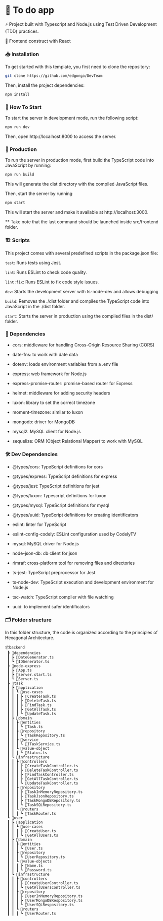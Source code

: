 # 🦋 To do app

⚡ Project built with Typescript and Node.js using Test Driven Development (TDD) practices.

🚀 Frontend construct with React

### 📥 Installation

To get started with this template, you first need to clone the repository:

```bash
git clone https://github.com/edgonga/DevTeam
```

Then, install the project dependencies:

```bash
npm install
```

### 🏁 How To Start

To start the server in development mode, run the following script:
```bash
npm run dev
```
Then, open http://localhost:8000 to access the server.


### 🚀 Production

To run the server in production mode, first build the TypeScript code into JavaScript by running:

```bash
npm run build
```

This will generate the dist directory with the compiled JavaScript files.

Then, start the server by running:

```bash
npm start
```

This will start the server and make it available at http://localhost:3000.

** Take note that the last command should be launched inside src/frontend folder.


### 🏗️ Scripts
This project comes with several predefined scripts in the package.json file:

```test```: Runs tests using Jest.

```lint```: Runs ESLint to check code quality.

```lint:fix```: Runs ESLint to fix code style issues.

```dev```: Starts the development server with ts-node-dev and allows debugging

```build```: Removes the ./dist folder and compiles the TypeScript code into JavaScript in the ./dist folder.

```start```: Starts the server in production using the compiled files in the dist/ folder.

### 📝 Dependencies

- cors: middleware for handling Cross-Origin Resource Sharing (CORS)

- date-fns: to work with date data

- dotenv: loads environment variables from a .env file

- express: web framework for Node.js

- express-promise-router: promise-based router for Express

- helmet: middleware for adding security headers

- luxon: library to set the correct timezone

- moment-timezone: similar to luxon

- mongodb: driver for MongoDB

- mysql2: MySQL client for Node.js

- sequelize: ORM (Object Relational Mapper) to work with MySQL

### 🛠️ Dev Dependencies

- @types/cors: TypeScript definitions for cors

- @types/express: TypeScript definitions for express

- @types/jest: TypeScript definitions for jest

- @types/luxon: Typescript definitions for luxon

- @types/mysql: TypeScript definitions for mysql

- @types/uuid: TypeScript definitions for creating identificators

- eslint: linter for TypeScript

- eslint-config-codely: ESLint configuration used by CodelyTV

- mysql: MySQL driver for Node.js

- node-json-db: db client for json

- rimraf: cross-platform tool for removing files and directories

- ts-jest: TypeScript preprocessor for Jest

- ts-node-dev: TypeScript execution and development environment for Node.js

- tsc-watch: TypeScript compiler with file watching

- uuid: to implement safer identificators

### 🗂️ Folder structure

In this folder structure, the code is organized according to the principles of Hexagonal Architecture. 

```
📦backend
 ┣ 📂dependencies
 ┃ ┣ 📜DateGenerator.ts
 ┃ ┗ 📜IDGenerator.ts
 ┣ 📂node-express
 ┃ ┣ 📜App.ts
 ┃ ┣ 📜server.start.ts
 ┃ ┗ 📜Server.ts
 ┣ 📂task
 ┃ ┣ 📂application
 ┃ ┃ ┗ 📂use-cases
 ┃ ┃ ┃ ┣ 📜CreateTask.ts
 ┃ ┃ ┃ ┣ 📜DeleteTask.ts
 ┃ ┃ ┃ ┣ 📜FindTask.ts
 ┃ ┃ ┃ ┣ 📜GetAllTask.ts
 ┃ ┃ ┃ ┗ 📜UpdateTask.ts
 ┃ ┣ 📂domain
 ┃ ┃ ┣ 📂entities
 ┃ ┃ ┃ ┗ 📜Task.ts
 ┃ ┃ ┣ 📂repository
 ┃ ┃ ┃ ┗ 📜TaskRepository.ts
 ┃ ┃ ┣ 📂service
 ┃ ┃ ┃ ┗ 📜ITaskService.ts
 ┃ ┃ ┗ 📂value-object
 ┃ ┃ ┃ ┗ 📜Status.ts
 ┃ ┗ 📂infrastructure
 ┃ ┃ ┣ 📂controllers
 ┃ ┃ ┃ ┣ 📜CreateTaskController.ts
 ┃ ┃ ┃ ┣ 📜DeleteTaskController.ts
 ┃ ┃ ┃ ┣ 📜FindTaskController.ts
 ┃ ┃ ┃ ┣ 📜GetAllTaskController.ts
 ┃ ┃ ┃ ┗ 📜UpdateTaskController.ts
 ┃ ┃ ┣ 📂repository
 ┃ ┃ ┃ ┣ 📜TaskInMemoryRepository.ts
 ┃ ┃ ┃ ┣ 📜TaskJsonRepository.ts
 ┃ ┃ ┃ ┣ 📜TaskMongoDBRepository.ts
 ┃ ┃ ┃ ┗ 📜TaskSQLRepository.ts
 ┃ ┃ ┗ 📂routers
 ┃ ┃ ┃ ┗ 📜TaskRouter.ts
 ┗ 📂user
 ┃ ┣ 📂application
 ┃ ┃ ┗ 📂use-cases
 ┃ ┃ ┃ ┣ 📜CreateUser.ts
 ┃ ┃ ┃ ┗ 📜GetAllUsers.ts
 ┃ ┣ 📂domain
 ┃ ┃ ┣ 📂entities
 ┃ ┃ ┃ ┗ 📜User.ts
 ┃ ┃ ┣ 📂repository
 ┃ ┃ ┃ ┗ 📜UserRepository.ts
 ┃ ┃ ┗ 📂value-objects
 ┃ ┃ ┃ ┣ 📜Name.ts
 ┃ ┃ ┃ ┗ 📜Password.ts
 ┃ ┗ 📂infrastructure
 ┃ ┃ ┣ 📂controllers
 ┃ ┃ ┃ ┣ 📜CreateUserController.ts
 ┃ ┃ ┃ ┗ 📜GetAllUsersController.ts
 ┃ ┃ ┣ 📂repository
 ┃ ┃ ┃ ┣ 📜UserInMemoryRepository.ts
 ┃ ┃ ┃ ┣ 📜UserMongoDBRespository.ts
 ┃ ┃ ┃ ┗ 📜UserSQLRespository.ts
 ┃ ┃ ┗ 📂routers
 ┃ ┃ ┃ ┗ 📜UserRouter.ts
```



